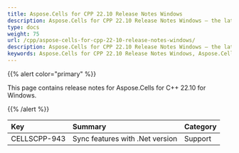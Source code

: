 ```yaml
---
title: Aspose.Cells for CPP 22.10 Release Notes Windows
description: Aspose.Cells for CPP 22.10 Release Notes Windows – the latest updates and fixes.
type: docs
weight: 75
url: /cpp/aspose-cells-for-cpp-22-10-release-notes-windows/
description: Aspose.Cells for CPP 22.10 Release Notes Windows – the latest enhancements, new features, and fixes.
keywords: Aspose.Cells for CPP 22.10 Release Notes Windows, Aspose.Cells for CPP 22.10 Windows updates and fixes
---
```


{{% alert color="primary" %}}

This page contains release notes for Aspose.Cells for C++ 22.10 for Windows.

{{% /alert %}}

|**Key**|**Summary**|**Category**|
| :- | :- | :- |
|CELLSCPP-943|Sync features with .Net version |Support|
